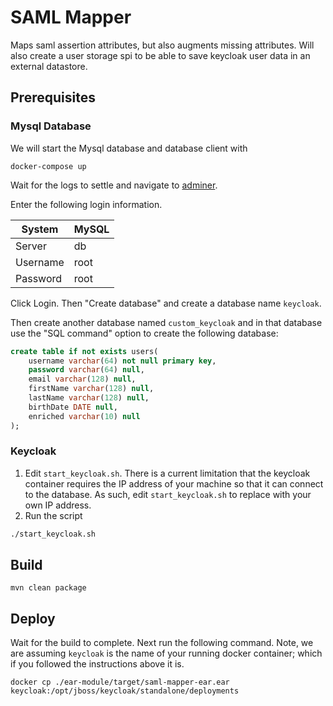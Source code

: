 # SAML Mapper

Maps saml assertion attributes, but also augments missing attributes.  Will also create a user storage spi to be able to save keycloak user data in an external datastore.

## Prerequisites

### Mysql Database
We will start the Mysql database and database client with

```shell
docker-compose up
```

Wait for the logs to settle and navigate to [adminer](http://localhost:8280/?server=db).

Enter the following login information.

| System   | MySQL   |
-----------|----------
| Server   | db      |
| Username | root    |
| Password | root    |

Click Login.  Then "Create database" and create a database name `keycloak`.

Then create another database named `custom_keycloak` and in that database use the "SQL command" option to create the following database:

```sql
create table if not exists users(
    username varchar(64) not null primary key,
    password varchar(64) null,
    email varchar(128) null,
    firstName varchar(128) null,
    lastName varchar(128) null,
    birthDate DATE null,
    enriched varchar(10) null
);
```

### Keycloak

1. Edit `start_keycloak.sh`.  There is a current limitation that the keycloak container requires the IP address of your machine so that it can connect to the database.  As such, edit `start_keycloak.sh` to replace with your own IP address.
2. Run the script
```dtd
./start_keycloak.sh
```

## Build

```shell
mvn clean package
```

## Deploy

Wait for the build to complete.  Next run the following command.  Note, we are assuming `keycloak` is the name of your running docker container; which if you followed the instructions above it is.

```shell
docker cp ./ear-module/target/saml-mapper-ear.ear keycloak:/opt/jboss/keycloak/standalone/deployments
```
